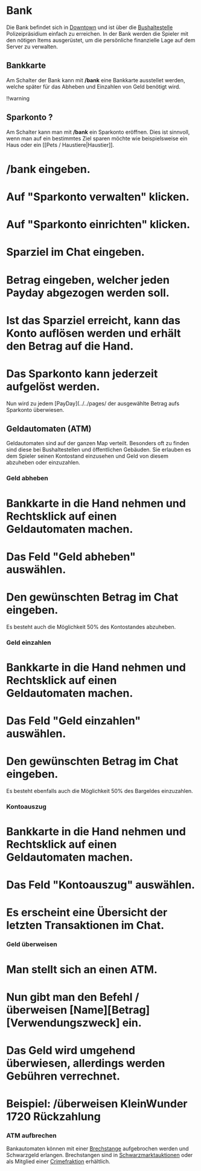 # Bank

Die Bank befindet sich in [Downtown](../../pages/gebiete/downtown.md) und ist über die [Bushaltestelle](../../pages/öpnv/bus.md) Polizeipräsidium einfach zu erreichen. In der Bank werden die Spieler mit den nötigen Items ausgerüstet, um die persönliche finanzielle Lage auf dem Server zu verwalten.

## Bankkarte 
Am Schalter der Bank kann mit **/bank** eine Bankkarte ausstellet werden, welche später für das Abheben und Einzahlen von Geld benötigt wird.

!!warning


## Sparkonto ?
Am Schalter kann man mit **/bank** ein Sparkonto eröffnen. Dies ist sinnvoll, wenn man auf ein bestimmtes Ziel sparen möchte wie beispielsweise ein Haus oder ein [[Pets / Haustiere|Haustier]].

# **/bank** eingeben.
# Auf "Sparkonto verwalten" klicken.
# Auf "Sparkonto einrichten" klicken. 
# Sparziel im Chat eingeben.
# Betrag eingeben, welcher jeden Payday abgezogen werden soll.
# Ist das Sparziel erreicht, kann das Konto auflösen werden und erhält den Betrag auf die Hand.
  # Das Sparkonto kann jederzeit aufgelöst werden.

Nun wird zu jedem [PayDay](../../pages/ der ausgewählte Betrag aufs Sparkonto überwiesen.

## Geldautomaten (ATM)
Geldautomaten sind auf der ganzen Map verteilt. Besonders oft zu finden sind diese bei Bushaltestellen und öffentlichen Gebäuden. Sie erlauben es dem Spieler seinen Kontostand einzusehen und Geld von diesem abzuheben oder einzuzahlen.

### Geld abheben 

# Bankkarte in die Hand nehmen und Rechtsklick auf einen Geldautomaten machen.
# Das Feld "Geld abheben" auswählen.
# Den gewünschten Betrag im Chat eingeben.

Es besteht auch die Möglichkeit 50% des Kontostandes abzuheben.

### Geld einzahlen

# Bankkarte in die Hand nehmen und Rechtsklick auf einen Geldautomaten machen.
# Das Feld "Geld einzahlen" auswählen.
# Den gewünschten Betrag im Chat eingeben.

Es besteht ebenfalls auch die Möglichkeit 50% des Bargeldes einzuzahlen.

### Kontoauszug 

# Bankkarte in die Hand nehmen und Rechtsklick auf einen Geldautomaten machen.
# Das Feld "Kontoauszug" auswählen. 
# Es erscheint eine Übersicht der letzten Transaktionen im Chat. 

### Geld überweisen

# Man stellt sich an einen ATM.
# Nun gibt man den Befehl **/überweisen [Name][Betrag][Verwendungszweck]** ein.
# Das Geld wird umgehend überwiesen, allerdings werden Gebühren verrechnet.
  # Beispiel: /überweisen KleinWunder 1720 Rückzahlung
  
### ATM aufbrechen
Bankautomaten können mit einer [Brechstange](../../pages/items/brechstange.md) aufgebrochen werden und Schwarzgeld erlangen. Brechstangen sind in [Schwarzmarktauktionen](../../pages/orte/schwarzmarkt.md) oder als Mitglied einer [Crimefraktion](../../pages/fraktionen/allgemein.md) erhältlich.




